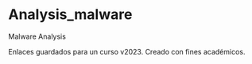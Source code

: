 # Analysis_malware
Malware Analysis

Enlaces guardados para un curso v2023.
Creado con fines académicos.
